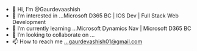 - 👋 Hi, I’m @Gaurdevaashish
- 👀 I’m interested in ...Microsoft D365 BC | IOS Dev | Full Stack Web Development
- 🌱 I’m currently learning ...Microsoft Dynamics Nav | Microsoft D365 BC 
- 💞️ I’m looking to collaborate on ...
- 📫 How to reach me ...gaurdevashish01@gmail.com

<!---
Gaurdevaashish/Gaurdevaashish is a ✨ special ✨ repository because its `README.md` (this file) appears on your GitHub profile.
You can click the Preview link to take a look at your changes.
--->
